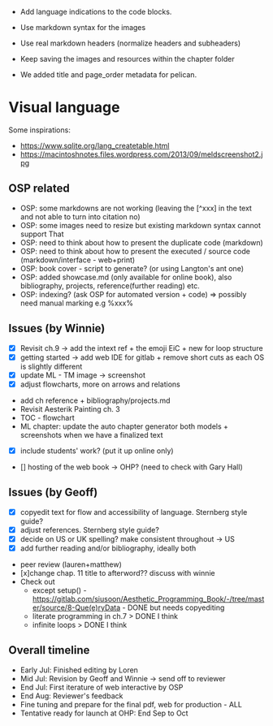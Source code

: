 - Add language indications to the code blocks.
- Use markdown syntax for the images
- Use real markdown headers (normalize headers and subheaders)
- Keep saving the images and resources within the chapter folder

- We added title and page_order metadata for pelican.

# Visual language

Some inspirations:
- <https://www.sqlite.org/lang_createtable.html>
- <https://macintoshnotes.files.wordpress.com/2013/09/meldscreenshot2.jpg>

## OSP related
- OSP: some markdowns are not working (leaving the [^xxx] in the text and not able to turn into citation no)
- OSP: some images need to resize but existing markdown syntax cannot support That
- OSP: need to think about how to present the duplicate code (markdown)
- OSP: need to think about how to present the executed / source code (markdown/interface - web+print)
- OSP: book cover - script to generate? (or using Langton's ant one)
- OSP: added showcase.md (only available for online book), also bibliography, projects, reference(further reading) etc.
- OSP: indexing? (ask OSP for automated version + code) => possibly need manual marking e.g %xxx%

## Issues (by Winnie)

- [x] Revisit ch.9 -> add the intext ref + the emoji EiC + new for loop structure
- [x] getting started -> add web IDE for gitlab + remove short cuts as each OS is slightly different
- [x] update ML - TM image -> screenshot
- [x] adjust flowcharts, more on arrows and relations
-  add ch reference + bibliography/projects.md
- Revisit Aesterik Painting ch. 3
- TOC - flowchart
- ML chapter: update the auto chapter generator both models + screenshots when we have a finalized text
- [x] include students' work? (put it up online only)
- [] hosting of the web book -> OHP? (need to check with Gary Hall)

## Issues (by Geoff)
- [x] copyedit text for flow and accessibility of language. Sternberg style guide?
- [x] adjust references. Sternberg style guide?
- [x] decide on US or UK spelling? make consistent throughout -> US
- [x] add further reading and/or bibliography, ideally both
- peer review (lauren+matthew)
- [x]change chap. 11 title to afterword?? discuss with winnie
- Check out
    - except setup() - https://gitlab.com/siusoon/Aesthetic_Programming_Book/-/tree/master/source/8-Que(e)ryData - DONE but needs copyediting
    - literate programming in ch.7 > DONE I think
    - infinite loops > DONE I think

## Overall timeline
- Early Jul: Finished editing by Loren
- Mid Jul: Revision by Geoff and Winnie -> send off to reviewer
- End Jul: First iterature of web interactive by OSP
- End Aug: Reviewer's feedback
- Fine tuning and prepare for the final pdf, web for production - ALL
- Tentative ready for launch at OHP: End Sep to Oct
